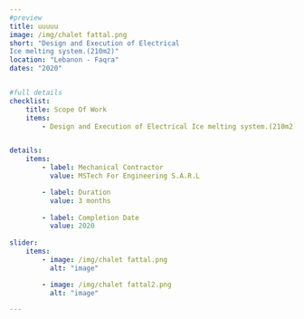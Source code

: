 ```yaml
---
#preview
title: uuuuu
image: /img/chalet fattal.png
short: "Design and Execution of Electrical
Ice melting system.(210m2)"
location: "Lebanon - Faqra"
dates: "2020"


#full details
checklist:
    title: Scope Of Work
    items:
        - Design and Execution of Electrical Ice melting system.(210m2)


details:
    items:
        - label: Mechanical Contractor
          value: MSTech For Engineering S.A.R.L

        - label: Duration
          value: 3 months 
        
        - label: Completion Date
          value: 2020
      
slider: 
    items:
        - image: /img/chalet fattal.png
          alt: "image"

        - image: /img/chalet fattal2.png
          alt: "image"

---
```

